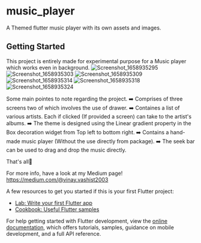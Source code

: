 # music_player

A Themed flutter music player with its own assets and images.

## Getting Started

This project is entirely made for experimental purpose for a Music player which works even in background.
![Screenshot_1658935295](https://user-images.githubusercontent.com/104484293/181286602-fd598226-8a1d-4b87-9510-640d5f0d9177.png)
![Screenshot_1658935303](https://user-images.githubusercontent.com/104484293/181286731-b40fe9b7-9911-4e02-ab15-ff69dfc1bd59.png)
![Screenshot_1658935309](https://user-images.githubusercontent.com/104484293/181286769-7119eb52-8caa-44ab-8e72-7c2626137665.png)
![Screenshot_1658935314](https://user-images.githubusercontent.com/104484293/181286792-3928512e-e4c5-4a5d-b3ae-5415cce0440a.png)
![Screenshot_1658935318](https://user-images.githubusercontent.com/104484293/181286824-d90df50c-6a32-412b-bb1b-2386aca5dc78.png)
![Screenshot_1658935324](https://user-images.githubusercontent.com/104484293/181286861-3259a365-deea-4ddf-b263-c97b087c4654.png)



Some main pointes to note regarding the project.
➡️ Comprises of three screens two of which involves the use of drawer.
➡️ Containes a list of various artists. Each if clicked (If provided a screen) can take to the artist's albums.
➡️ The theme is designed using the Linear gradient property in the Box decoration widget from Top left to bottom right.
➡️ Contains a hand-made music player (Without the use directly from package). 
➡️ The seek bar can be used to drag and drop the music directly.

That's all💯

For more info, have a look at my Medium page! https://medium.com/@vinay.vashist2003

A few resources to get you started if this is your first Flutter project:

- [Lab: Write your first Flutter app](https://docs.flutter.dev/get-started/codelab)
- [Cookbook: Useful Flutter samples](https://docs.flutter.dev/cookbook)

For help getting started with Flutter development, view the
[online documentation](https://docs.flutter.dev/), which offers tutorials,
samples, guidance on mobile development, and a full API reference.
